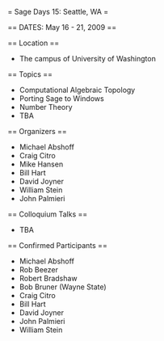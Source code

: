 = Sage Days 15: Seattle, WA =

== DATES: May 16 - 21, 2009 ==

== Location ==
 * The campus of University of Washington

== Topics ==
 * Computational Algebraic Topology
 * Porting Sage to Windows
 * Number Theory
 * TBA

== Organizers ==
 * Michael Abshoff
 * Craig Citro
 * Mike Hansen
 * Bill Hart
 * David Joyner
 * William Stein
 * John Palmieri

== Colloquium Talks ==
 * TBA

== Confirmed Participants ==

 * Michael Abshoff
 * Rob Beezer
 * Robert Bradshaw
 * Bob Bruner (Wayne State)
 * Craig Citro
 * Bill Hart
 * David Joyner
 * John Palmieri
 * William Stein
 
